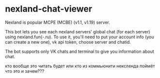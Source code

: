 # nexland-chat-viewer
Nexland is popular MCPE (MCBE) (v1.1, v1.19) server.

This bot lets you see each nexland servers' global chat (for each server) using nexland.fun(-.ru).
To use it, you'll need to put your account info (you can create a new one), vk api token, choose server and chatid.

The bot supports only VK chats and terminal to give you information about chat.

кто вообще это читать будет или кто из коммьюнити нексленда поймёт что это и зачем???
